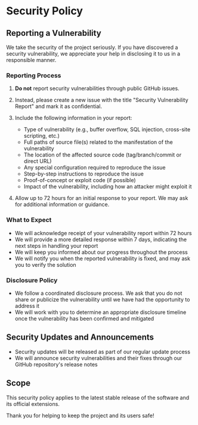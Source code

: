 # Security Policy

## Reporting a Vulnerability

We take the security of the project seriously. If you have discovered a security vulnerability, we appreciate your help in disclosing it to us in a responsible manner.

### Reporting Process

1. **Do not** report security vulnerabilities through public GitHub issues.

2. Instead, please create a new issue with the title "Security Vulnerability Report" and mark it as confidential.

3. Include the following information in your report:

   - Type of vulnerability (e.g., buffer overflow, SQL injection, cross-site scripting, etc.)
   - Full paths of source file(s) related to the manifestation of the vulnerability
   - The location of the affected source code (tag/branch/commit or direct URL)
   - Any special configuration required to reproduce the issue
   - Step-by-step instructions to reproduce the issue
   - Proof-of-concept or exploit code (if possible)
   - Impact of the vulnerability, including how an attacker might exploit it

4. Allow up to 72 hours for an initial response to your report. We may ask for additional information or guidance.

### What to Expect

- We will acknowledge receipt of your vulnerability report within 72 hours
- We will provide a more detailed response within 7 days, indicating the next steps in handling your report
- We will keep you informed about our progress throughout the process
- We will notify you when the reported vulnerability is fixed, and may ask you to verify the solution

### Disclosure Policy

- We follow a coordinated disclosure process. We ask that you do not share or publicize the vulnerability until we have had the opportunity to address it
- We will work with you to determine an appropriate disclosure timeline once the vulnerability has been confirmed and mitigated

## Security Updates and Announcements

- Security updates will be released as part of our regular update process
- We will announce security vulnerabilities and their fixes through our GitHub repository's release notes

## Scope

This security policy applies to the latest stable release of the software and its official extensions.

Thank you for helping to keep the project and its users safe!
